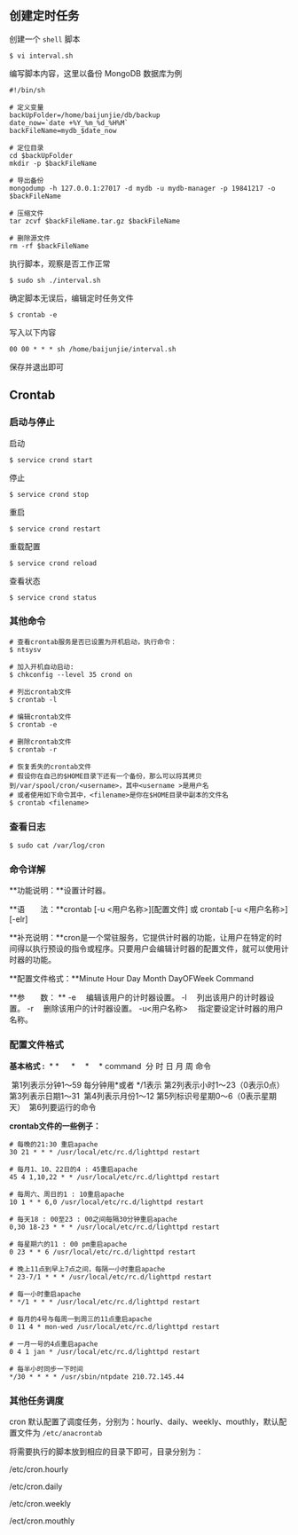 ## 创建定时任务

创建一个 `shell` 脚本

```
$ vi interval.sh
```

编写脚本内容，这里以备份 MongoDB 数据库为例

```shell
#!/bin/sh

# 定义变量
backUpFolder=/home/baijunjie/db/backup
date_now=`date +%Y_%m_%d_%H%M`
backFileName=mydb_$date_now

# 定位目录
cd $backUpFolder
mkdir -p $backFileName

# 导出备份
mongodump -h 127.0.0.1:27017 -d mydb -u mydb-manager -p 19841217 -o $backFileName

# 压缩文件
tar zcvf $backFileName.tar.gz $backFileName

# 删除源文件
rm -rf $backFileName
```

执行脚本，观察是否工作正常

```
$ sudo sh ./interval.sh
```

确定脚本无误后，编辑定时任务文件

```
$ crontab -e
```

写入以下内容

```
00 00 * * * sh /home/baijunjie/interval.sh
```

保存并退出即可



## Crontab

### 启动与停止

启动

```
$ service crond start
```

停止

```
$ service crond stop
```

重启

```
$ service crond restart
```

重载配置

```
$ service crond reload
```

查看状态

```
$ service crond status
```



### 其他命令

```
# 查看crontab服务是否已设置为开机启动，执行命令：
$ ntsysv

# 加入开机自动启动:
$ chkconfig --level 35 crond on

# 列出crontab文件
$ crontab -l

# 编辑crontab文件
$ crontab -e

# 删除crontab文件
$ crontab -r

# 恢复丢失的crontab文件
# 假设你在自己的$HOME目录下还有一个备份，那么可以将其拷贝到/var/spool/cron/<username>，其中<username >是用户名
# 或者使用如下命令其中，<filename>是你在$HOME目录中副本的文件名
$ crontab <filename>
```



### 查看日志

```
$ sudo cat /var/log/cron
```



### 命令详解

**功能说明：**设置计时器。

**语　　法：**crontab \[-u <用户名称>][配置文件] 或 crontab \[-u <用户名称>][-elr]

**补充说明：**cron是一个常驻服务，它提供计时器的功能，让用户在特定的时间得以执行预设的指令或程序。只要用户会编辑计时器的配置文件，就可以使用计时器的功能。

**配置文件格式：**Minute Hour Day Month DayOFWeek Command

**参　　数： **
-e 　编辑该用户的计时器设置。 
-l 　列出该用户的计时器设置。 
-r 　删除该用户的计时器设置。 
-u<用户名称> 　指定要设定计时器的用户名称。



### 配置文件格式

**基本格式 :**
​         *      * 　 *　  *　  *      command
​        分    时    日    月     周     命令

​        第1列表示分钟1～59 每分钟用*或者 */1表示
​        第2列表示小时1～23（0表示0点）
​        第3列表示日期1～31
​        第4列表示月份1～12
​        第5列标识号星期0～6（0表示星期天）
​        第6列要运行的命令

**crontab文件的一些例子：**

```
# 每晚的21:30 重启apache
30 21 * * * /usr/local/etc/rc.d/lighttpd restart

# 每月1、10、22日的4 : 45重启apache
45 4 1,10,22 * * /usr/local/etc/rc.d/lighttpd restart

# 每周六、周日的1 : 10重启apache
10 1 * * 6,0 /usr/local/etc/rc.d/lighttpd restart

# 每天18 : 00至23 : 00之间每隔30分钟重启apache
0,30 18-23 * * * /usr/local/etc/rc.d/lighttpd restart

# 每星期六的11 : 00 pm重启apache
0 23 * * 6 /usr/local/etc/rc.d/lighttpd restart

# 晚上11点到早上7点之间，每隔一小时重启apache
* 23-7/1 * * * /usr/local/etc/rc.d/lighttpd restart

# 每一小时重启apache
* */1 * * * /usr/local/etc/rc.d/lighttpd restart

# 每月的4号与每周一到周三的11点重启apache
0 11 4 * mon-wed /usr/local/etc/rc.d/lighttpd restart

# 一月一号的4点重启apache
0 4 1 jan * /usr/local/etc/rc.d/lighttpd restart

# 每半小时同步一下时间
*/30 * * * * /usr/sbin/ntpdate 210.72.145.44
```



### 其他任务调度

cron 默认配置了调度任务，分别为：hourly、daily、weekly、mouthly，默认配置文件为 `/etc/anacrontab`

将需要执行的脚本放到相应的目录下即可，目录分别为：

/etc/cron.hourly

/etc/cron.daily

/etc/cron.weekly

/ect/cron.mouthly